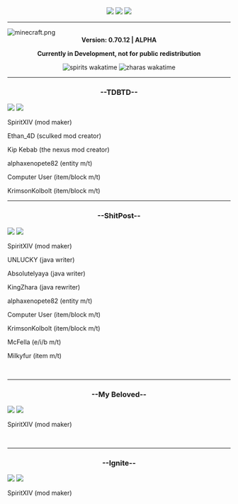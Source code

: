 <div align="center">
<img src="https://img.shields.io/badge/A%20Connection%20of%20Koil-222222"/>  <img src="https://img.shields.io/badge/Alpha%200.70.12-888888"/>  <img src="https://img.shields.io/github/license/SpiritXIV/the-shit-of-crypt"/>
  <hr>
</div>
<img align="center" src="https://github.com/SpiritXIV/the-shit-of-crypt/blob/main/src/client/resources/assets/minecraft/textures/gui/title/minecraft.png?raw=true" alt="minecraft.png"/>
<div align="center"><b>Version: 0.70.12 | ALPHA <p>Currently in Development, not for public redistribution</p></b></div>
<p></p>
<div align="center"><img src="https://wakatime.com/badge/github/SpiritXIV/minceraft.svg" alt="spirits wakatime"> <img src="https://wakatime.com/badge/user/ed131eb9-2f69-4003-911c-207210cbc266/project/399f361b-5624-44c9-bf23-82c7b61cde3f.svg" alt="zharas wakatime"></div>
  
<hr>
<h3 align="center">--TDBTD--</h3>
<div>
<img src="https://img.shields.io/badge/Alpha%200.70.12-ff5f57"/> <img src="https://img.shields.io/badge/unreleased-555555"/>
</div>
  <p>SpiritXIV (mod maker)</p>
  <p>Ethan_4D (sculked mod creator)</p>
  <p>Kip Kebab (the nexus mod creator)</p>
  <p>alphaxenopete82 (entity m/t)</p>
  <p>Computer User (item/block m/t)</p>
  <p>KrimsonKolbolt (item/block m/t)</p>
<hr>
<h3 align="center">--ShitPost--</h3>
<div>
<img src="https://img.shields.io/badge/Alpha%200.0.0-ff5f57"/> <img src="https://img.shields.io/badge/unreleased-555555"/>
</div>
  <p>SpiritXIV (mod maker)</p>
  <p>UNLUCKY (java writer)</p>
  <p>Absolutelyaya (java writer)</p>
  <p>KingZhara (java rewriter)</p>
  <p>alphaxenopete82 (entity m/t)</p>
  <p>Computer User (item/block m/t)</p>
  <p>KrimsonKolbolt (item/block m/t)</p>
  <p>McFella (e/i/b m/t)</p>
  <p>Milkyfur (item m/t)</p>
<br>
<hr>
<h3 align="center">--My Beloved--</h3>
<div>
<img src="https://img.shields.io/badge/Alpha%200.0.0-ff5f57"/> <img src="https://img.shields.io/badge/coming%20soon-333333"/>
</div>
  <p>SpiritXIV (mod maker)</p>
<br>
<hr>
<h3 align="center">--Ignite--</h3>
<div>
<img src="https://img.shields.io/badge/Alpha%200.0.0-ff5f57"/> <img src="https://img.shields.io/badge/coming%20soon-333333"/>
</div>
  <p>SpiritXIV (mod maker)</p>